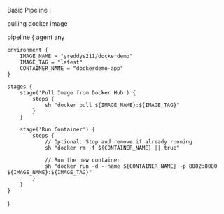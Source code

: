 Basic Pipeline :

 pulling docker image 

pipeline {
    agent any

    environment {
        IMAGE_NAME = "yreddys211/dockerdemo"
        IMAGE_TAG = "latest"
        CONTAINER_NAME = "dockerdemo-app"
    }

    stages {
        stage('Pull Image from Docker Hub') {
            steps {
                sh "docker pull ${IMAGE_NAME}:${IMAGE_TAG}"
            }
        }

        stage('Run Container') {
            steps {
                // Optional: Stop and remove if already running
                sh "docker rm -f ${CONTAINER_NAME} || true"
                
                // Run the new container
                sh "docker run -d --name ${CONTAINER_NAME} -p 8082:8080 ${IMAGE_NAME}:${IMAGE_TAG}"
            }
        }
    }
}


